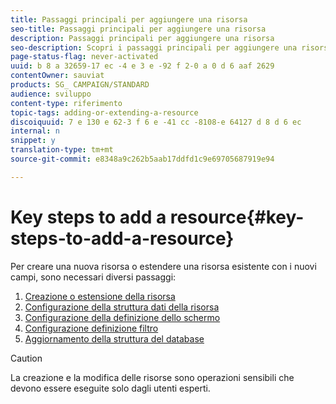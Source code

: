 ```yaml
---
title: Passaggi principali per aggiungere una risorsa
seo-title: Passaggi principali per aggiungere una risorsa
description: Passaggi principali per aggiungere una risorsa
seo-description: Scopri i passaggi principali per aggiungere una risorsa nel modello dati Adobe Campaign.
page-status-flag: never-activated
uuid: b 8 a 32659-17 ec -4 e 3 e -92 f 2-0 a 0 d 6 aaf 2629
contentOwner: sauviat
products: SG_ CAMPAIGN/STANDARD
audience: sviluppo
content-type: riferimento
topic-tags: adding-or-extending-a-resource
discoiquuid: 7 e 130 e 62-3 f 6 e -41 cc -8108-e 64127 d 8 d 6 ec
internal: n
snippet: y
translation-type: tm+mt
source-git-commit: e8348a9c262b5aab17ddfd1c9e69705687919e94

---
```



# Key steps to add a resource{#key-steps-to-add-a-resource}

Per creare una nuova risorsa o estendere una risorsa esistente con i nuovi campi, sono necessari diversi passaggi:

1. [Creazione o estensione della risorsa](../../developing/using/creating-or-extending-the-resource.md)
1. [Configurazione della struttura dati della risorsa](../../developing/using/configuring-the-resource-s-data-structure.md)
1. [Configurazione della definizione dello schermo](../../developing/using/configuring-the-screen-definition.md)
1. [Configurazione definizione filtro](../../developing/using/configuring-filter-definition.md)
1. [Aggiornamento della struttura del database](../../developing/using/updating-the-database-structure.md)

>[!CAUTION]
>
>La creazione e la modifica delle risorse sono operazioni sensibili che devono essere eseguite solo dagli utenti esperti.

